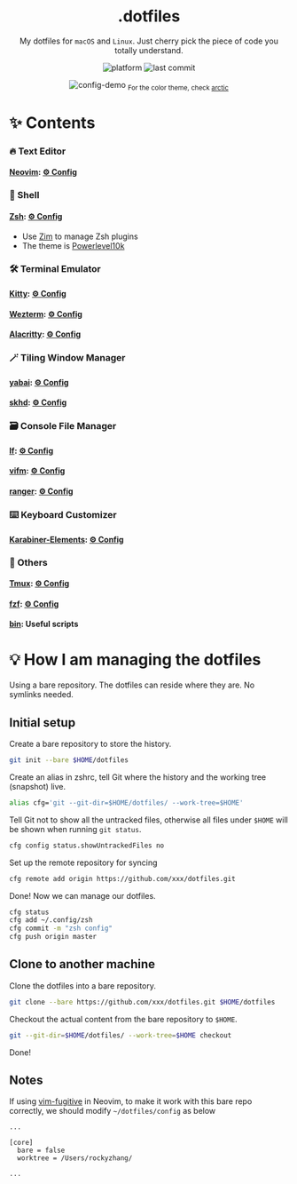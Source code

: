 <div align="center">

# .dotfiles

My dotfiles for `macOS` and `Linux`. Just cherry pick the piece of code you totally understand.

![platform](https://img.shields.io/badge/platform-macOS%2FLinux-blue)
![last commit](https://img.shields.io/github/last-commit/rockyzhang24/dotfiles)

![config-demo](https://user-images.githubusercontent.com/11582667/220463312-8559aba9-e0d8-4bdc-8d02-3dc322204df4.png)
  <sub>For the color theme, check [arctic](https://github.com/rockyzhang24/arctic.nvim)</sub>

</div>

# ✨ Contents

### 🔥 Text Editor

#### [Neovim](https://neovim.io): [⚙️ Config](./.config/nvim/)

### 🐚 Shell

#### [Zsh](https://www.zsh.org): [⚙️ Config](./.config/zsh/)

* Use [Zim](https://zimfw.sh) to manage Zsh plugins
* The theme is [Powerlevel10k](https://github.com/romkatv/powerlevel10k)

### 🛠️ Terminal Emulator

#### [Kitty](https://sw.kovidgoyal.net/kitty/): [⚙️ Config](./.config/kitty/)

#### [Wezterm](https://wezfurlong.org/wezterm/): [⚙️ Config](./.config/wezterm/)

#### [Alacritty](https://alacritty.org): [⚙️ Config](./.config/alacritty/)

### 🪄 Tiling Window Manager

#### [yabai](https://github.com/koekeishiya/yabai): [⚙️ Config](./.config/yabai/)
#### [skhd](https://github.com/koekeishiya/skhd): [⚙️ Config](./.config/yabai/)

### 🗃️ Console File Manager

#### [lf](https://pkg.go.dev/github.com/gokcehan/lf): [⚙️ Config](./.config/lf/)

#### [vifm](https://vifm.info): [⚙️ Config](./.config/vifm/)

#### [ranger](https://ranger.github.io): [⚙️ Config](./.config/ranger/)

### ⌨️ Keyboard Customizer

#### [Karabiner-Elements](https://karabiner-elements.pqrs.org): [⚙️ Config](./.config/karabiner/)

### 🧶 Others

#### [Tmux](https://github.com/tmux/tmux): [⚙️ Config](./.tmux.conf)

#### [fzf](https://github.com/junegunn/fzf): [⚙️ Config](./.config/fzf/)

#### [bin](./.config/bin/): Useful scripts

# 💡 How I am managing the dotfiles

Using a bare repository. The dotfiles can reside where they are. No symlinks needed.

## Initial setup

Create a bare repository to store the history.

```bash
git init --bare $HOME/dotfiles
```

Create an alias in zshrc, tell Git where the history and the working tree (snapshot) live.

```bash
alias cfg='git --git-dir=$HOME/dotfiles/ --work-tree=$HOME'
```

Tell Git not to show all the untracked files, otherwise all files under `$HOME` will be shown when running `git status`.

```bash
cfg config status.showUntrackedFiles no
```

Set up the remote repository for syncing

```bash
cfg remote add origin https://github.com/xxx/dotfiles.git
```

Done! Now we can manage our dotfiles.

```bash
cfg status
cfg add ~/.config/zsh
cfg commit -m "zsh config"
cfg push origin master
```

## Clone to another machine

Clone the dotfiles into a bare repository.

```bash
git clone --bare https://github.com/xxx/dotfiles.git $HOME/dotfiles
```

Checkout the actual content from the bare repository to `$HOME`.

```bash
git --git-dir=$HOME/dotfiles/ --work-tree=$HOME checkout
```

Done!

## Notes

If using [vim-fugitive](https://github.com/tpope/vim-fugitive) in Neovim, to make it work with this bare repo correctly, we should modify `~/dotfiles/config` as below

```
...

[core]
  bare = false
  worktree = /Users/rockyzhang/

...
```

